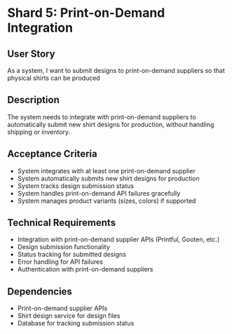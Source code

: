 # Shard 5: Print-on-Demand Integration

## User Story
As a system, I want to submit designs to print-on-demand suppliers so that physical shirts can be produced

## Description
The system needs to integrate with print-on-demand suppliers to automatically submit new shirt designs for production, without handling shipping or inventory.

## Acceptance Criteria
- System integrates with at least one print-on-demand supplier
- System automatically submits new shirt designs for production
- System tracks design submission status
- System handles print-on-demand API failures gracefully
- System manages product variants (sizes, colors) if supported

## Technical Requirements
- Integration with print-on-demand supplier APIs (Printful, Gooten, etc.)
- Design submission functionality
- Status tracking for submitted designs
- Error handling for API failures
- Authentication with print-on-demand suppliers

## Dependencies
- Print-on-demand supplier APIs
- Shirt design service for design files
- Database for tracking submission status